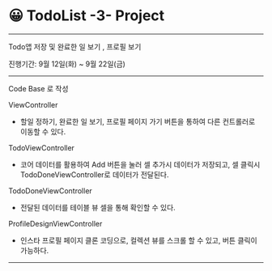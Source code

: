 # 😀 TodoList -3- Project
---

Todo앱 저장 및 완료한 일 보기 , 프로필 보기


진행기간: 9월 12일(화) ~ 9월 22일(금)

---

Code Base 로 작성

ViewController

- 할일 정하기, 완료한 일 보기, 프로필 페이지 가기 버튼을 통하여 다른 컨트롤러로 이동할 수 있다.


TodoViewController

- 코어 데이터를 활용하여 Add 버튼을 눌러 셀 추가시 데이터가 저장되고, 셀 클릭시 TodoDoneViewController로 데이터가 전달된다.


TodoDoneViewController

- 전달된 데이터를 테이블 뷰 셀을 통해 확인할 수 있다.


ProfileDesignViewController

- 인스타 프로필 페이지 클론 코딩으로, 컬렉션 뷰를 스크롤 할 수 있고, 버튼 클릭이 가능하다.


---
